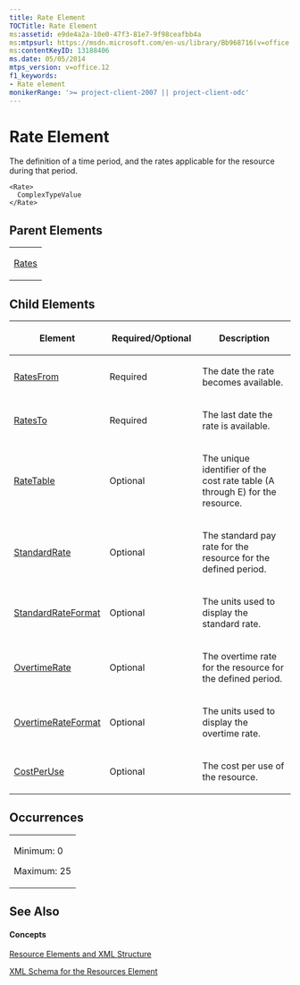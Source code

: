 ```yaml
---
title: Rate Element
TOCTitle: Rate Element
ms:assetid: e9de4a2a-10e0-47f3-81e7-9f98ceafbb4a
ms:mtpsurl: https://msdn.microsoft.com/en-us/library/Bb968716(v=office.12)
ms:contentKeyID: 13188406
ms.date: 05/05/2014
mtps_version: v=office.12
f1_keywords:
- Rate element
monikerRange: '>= project-client-2007 || project-client-odc'
---
```


# Rate Element




The definition of a time period, and the rates applicable for the resource during that period.

    <Rate>
      ComplexTypeValue
    </Rate>

## Parent Elements

<table>
<colgroup>
<col style="width: 100%" />
</colgroup>
<tbody>
<tr class="odd">
<td><p><a href="rates-element.md">Rates</a></p></td>
</tr>
</tbody>
</table>

## Child Elements

<table>
<colgroup>
<col style="width: 33%" />
<col style="width: 33%" />
<col style="width: 33%" />
</colgroup>
<thead>
<tr class="header">
<th><p>Element</p></th>
<th><p>Required/Optional</p></th>
<th><p>Description</p></th>
</tr>
</thead>
<tbody>
<tr class="odd">
<td><p><a href="ratesfrom-element.md">RatesFrom</a></p></td>
<td><p>Required</p></td>
<td><p>The date the rate becomes available.</p></td>
</tr>
<tr class="even">
<td><p><a href="ratesto-element.md">RatesTo</a></p></td>
<td><p>Required</p></td>
<td><p>The last date the rate is available.</p></td>
</tr>
<tr class="odd">
<td><p><a href="ratetable-element.md">RateTable</a></p></td>
<td><p>Optional</p></td>
<td><p>The unique identifier of the cost rate table (A through E) for the resource.</p></td>
</tr>
<tr class="even">
<td><p><a href="standardrate-element.md">StandardRate</a></p></td>
<td><p>Optional</p></td>
<td><p>The standard pay rate for the resource for the defined period.</p></td>
</tr>
<tr class="odd">
<td><p><a href="standardrateformat-element.md">StandardRateFormat</a></p></td>
<td><p>Optional</p></td>
<td><p>The units used to display the standard rate.</p></td>
</tr>
<tr class="even">
<td><p><a href="overtimerate-element.md">OvertimeRate</a></p></td>
<td><p>Optional</p></td>
<td><p>The overtime rate for the resource for the defined period.</p></td>
</tr>
<tr class="odd">
<td><p><a href="overtimerateformat-element.md">OvertimeRateFormat</a></p></td>
<td><p>Optional</p></td>
<td><p>The units used to display the overtime rate.</p></td>
</tr>
<tr class="even">
<td><p><a href="costperuse-element.md">CostPerUse</a></p></td>
<td><p>Optional</p></td>
<td><p>The cost per use of the resource.</p></td>
</tr>
</tbody>
</table>

## Occurrences

<table>
<colgroup>
<col style="width: 100%" />
</colgroup>
<tbody>
<tr class="odd">
<td><p>Minimum: 0</p>
<p>Maximum: 25</p></td>
</tr>
</tbody>
</table>

## See Also

#### Concepts

[Resource Elements and XML Structure](resource-elements-and-xml-structure.md)

[XML Schema for the Resources Element](xml-schema-for-the-resources-element.md)

